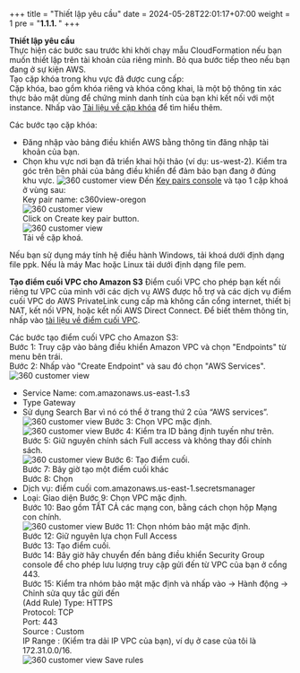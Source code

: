 +++
title = "Thiết lập yêu cầu"
date = 2024-05-28T22:01:17+07:00
weight = 1
pre = "<b>1.1.1. </b>"
+++

**Thiết lập yêu cầu**  
Thực hiện các bước sau trước khi khởi chạy mẫu CloudFormation nếu bạn muốn thiết lập trên tài khoản của riêng mình. Bỏ qua bước tiếp theo nếu bạn đang ở sự kiện AWS.  
Tạo cặp khóa trong khu vực đã được cung cấp:  
Cặp khóa, bao gồm khóa riêng và khóa công khai, là một bộ thông tin xác thực bảo mật dùng để chứng minh danh tính của bạn khi kết nối với một instance. Nhấp vào [Tài liệu về cặp khóa](https://docs.aws.amazon.com/AWSEC2/latest/UserGuide/ec2-key-pairs.html) để tìm hiểu thêm.  

Các bước tạo cặp khóa:  
+ Đăng nhập vào bảng điều khiển AWS bằng thông tin đăng nhập tài khoản của bạn.
+ Chọn khu vực nơi bạn đã triển khai hội thảo (ví dụ: us-west-2). Kiểm tra góc trên bên phải của bảng điều khiển để đảm bảo bạn đang ở đúng khu vực.
![360 customer view](https://vuha7394.github.io/workshop-aws2/images/assets/3.png)
Đến [Key pairs console](https://us-east-1.console.aws.amazon.com/ec2/v2/home?region=us-east-1#KeyPairs) và tạo 1 cặp khoá ở vùng sau:  
Key pair name: c360view-oregon  
![360 customer view](https://vuha7394.github.io/workshop-aws2/images/assets/4.png)  
Click on Create key pair button.  
![360 customer view](https://vuha7394.github.io/workshop-aws2/images/assets/5.png)  
Tải về cặp khoá.  

Nếu bạn sử dụng máy tính hệ điều hành Windows, tải khoá dưới định dạng file  ppk. Nếu là máy Mac hoặc Linux tải dưới định dạng file pem.  

**Tạo điểm cuối VPC cho Amazon S3**
Điểm cuối VPC cho phép bạn kết nối riêng tư VPC của mình với các dịch vụ AWS được hỗ trợ và các dịch vụ điểm cuối VPC do AWS PrivateLink cung cấp mà không cần cổng internet, thiết bị NAT, kết nối VPN, hoặc kết nối AWS Direct Connect. Để biết thêm thông tin, nhấp vào [tài liệu về điểm cuối VPC](https://docs.aws.amazon.com/vpc/latest/privatelink/concepts.html).  

Các bước tạo điểm cuối VPC cho Amazon S3:  
Bước 1: Truy cập vào bảng điều khiển Amazon VPC và chọn "Endpoints" từ menu bên trái.  
Bước 2: Nhấp vào "Create Endpoint" và sau đó chọn "AWS Services".  
![360 customer view](https://vuha7394.github.io/workshop-aws2/images/assets/6.png)  
+ Service Name: com.amazonaws.us-east-1.s3
+ Type Gateway
+ Sử dụng Search Bar vì nó có thể ở trang thứ 2 của “AWS services”.  
![360 customer view](https://vuha7394.github.io/workshop-aws2/images/assets/7.png) 
Bước 3: Chọn VPC mặc định.  
![360 customer view](https://vuha7394.github.io/workshop-aws2/images/assets/8.png) 
Bước 4: Kiểm tra ID bảng định tuyến như trên.  
Bước 5: Giữ nguyên chính sách Full access và không thay đổi chính sách.  
![360 customer view](https://vuha7394.github.io/workshop-aws2/images/assets/9.png) 
Bước 6: Tạo điểm cuối.  
Bước 7: Bây giờ tạo một điểm cuối khác  
Bước 8: Chọn  
+ Dịch vụ: điểm cuối com.amazonaws.us-east-1.secretsmanager
+ Loại: Giao diện
Bước 9: Chọn VPC mặc định.  
Bước 10: Bao gồm TẤT CẢ các mạng con, bằng cách chọn hộp Mạng con chính.  
![360 customer view](https://vuha7394.github.io/workshop-aws2/images/assets/10.png) 
Bước 11: Chọn nhóm bảo mật mặc định.  
Bước 12: Giữ nguyên lựa chọn Full Access  
Bước 13: Tạo điểm cuối.  
Bước 14: Bây giờ hãy chuyển đến bảng điều khiển Security Group console để cho phép lưu lượng truy cập gửi đến từ VPC của bạn ở cổng 443.  
Bước 15: Kiểm tra nhóm bảo mật mặc định và nhấp vào -> Hành động -> Chỉnh sửa quy tắc gửi đến  
(Add Rule) Type: HTTPS  
Protocol: TCP  
Port: 443  
Source : Custom  
IP Range : (Kiểm tra dải IP VPC của bạn), ví dụ ở case của tôi là 172.31.0.0/16.  
![360 customer view](https://vuha7394.github.io/workshop-aws2/images/assets/11.png) 
Save rules  
